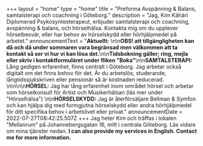 +++
layout = "home"
type = "home"
title = "Preforma Avspänning & Balans, samtalsterapi och coachning i Göteborg."
description = "Jag, Kim Kähäri Diplomerad Psykosyntesterapeut, erbjuder samtalsterapi och coachning, avspänning & balans, och hörselhälsa. Kontakta mig om du upplever hörselbesvär, eller har behov av hörselskydd eller hörhjälpmedel på arbetet."
announcementText = "**Aktuellt:** \n\n**OBS! att tillgängligheten kan då och då under sommaren vara begränsad men välkommen att ta kontakt så ser vi hur vi kan lösa det.**\n\n**Tidsbokning gäller; ring, mejla eller skriv i kontaktformuläret under fliken \"Boka\"**\n\n**SAMTALSTERAPI:** Lång gedigen erfarenhet, finns centralt i Göteborg. Jag arbetar också digitalt om det finns behov för det. Är du arbetslös, studerande, långtidssjukskriven eller pensionär så är kostnaden reducerad. \n\n\n\n**HÖRSEL:** Jag har lång erfarenhet inom området hörsel och arbetar som hörselkonsult för Artist och Musikerhälsan (läs mer under \"Hörselhälsa\") \n\n**HÖRSELSKYDD:** Jag är återförsäljare Bellman & Symfon och kan hjälpa dig med formgjutna hörselskydd eller andra hörhjälpmedel för ditt specifika behov i arbetslivet eller privat."
announcementDate = 2022-07-27T08:42:25.507Z
+++
Jag heter Kim och träffas i lokalen "Mellanrum" på Johannebergsgatan 16, mitt i centrala Göteborg. Läs vidare om mina tjänster nedan. **I can also provide my services in English.  Contact me for more information.**
